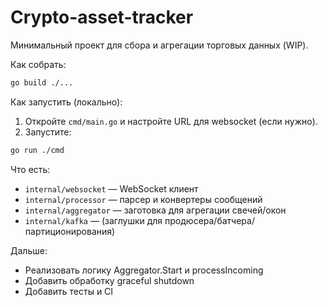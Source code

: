 # Crypto-asset-tracker

Минимальный проект для сбора и агрегации торговых данных (WIP).

Как собрать:

```bash
go build ./...
```

Как запустить (локально):

1. Откройте `cmd/main.go` и настройте URL для websocket (если нужно).
2. Запустите:

```bash
go run ./cmd
```

Что есть:
- `internal/websocket` — WebSocket клиент
- `internal/processor` — парсер и конвертеры сообщений
- `internal/aggregator` — заготовка для агрегации свечей/окон
- `internal/kafka` — (заглушки для продюсера/батчера/партиционирования)

Дальше:
- Реализовать логику Aggregator.Start и processIncoming
- Добавить обработку graceful shutdown
- Добавить тесты и CI
